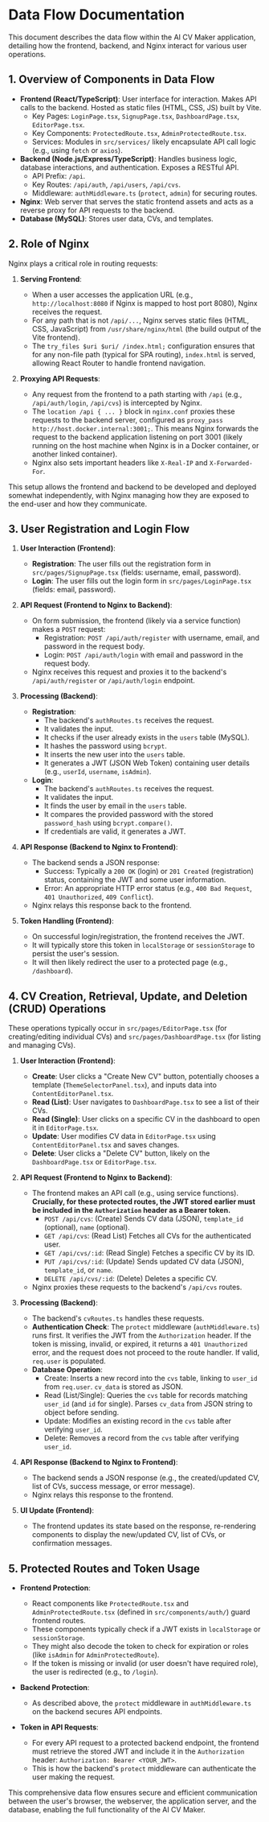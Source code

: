 # Data Flow Documentation

This document describes the data flow within the AI CV Maker application, detailing how the frontend, backend, and Nginx interact for various user operations.

## 1. Overview of Components in Data Flow

- **Frontend (React/TypeScript)**: User interface for interaction. Makes API calls to the backend. Hosted as static files (HTML, CSS, JS) built by Vite.
    - Key Pages: `LoginPage.tsx`, `SignupPage.tsx`, `DashboardPage.tsx`, `EditorPage.tsx`.
    - Key Components: `ProtectedRoute.tsx`, `AdminProtectedRoute.tsx`.
    - Services: Modules in `src/services/` likely encapsulate API call logic (e.g., using `fetch` or `axios`).
- **Backend (Node.js/Express/TypeScript)**: Handles business logic, database interactions, and authentication. Exposes a RESTful API.
    - API Prefix: `/api`.
    - Key Routes: `/api/auth`, `/api/users`, `/api/cvs`.
    - Middleware: `authMiddleware.ts` (`protect`, `admin`) for securing routes.
- **Nginx**: Web server that serves the static frontend assets and acts as a reverse proxy for API requests to the backend.
- **Database (MySQL)**: Stores user data, CVs, and templates.

## 2. Role of Nginx

Nginx plays a critical role in routing requests:

1.  **Serving Frontend**:
    *   When a user accesses the application URL (e.g., `http://localhost:8080` if Nginx is mapped to host port 8080), Nginx receives the request.
    *   For any path that is not `/api/...`, Nginx serves static files (HTML, CSS, JavaScript) from `/usr/share/nginx/html` (the build output of the Vite frontend).
    *   The `try_files $uri $uri/ /index.html;` configuration ensures that for any non-file path (typical for SPA routing), `index.html` is served, allowing React Router to handle frontend navigation.

2.  **Proxying API Requests**:
    *   Any request from the frontend to a path starting with `/api` (e.g., `/api/auth/login`, `/api/cvs`) is intercepted by Nginx.
    *   The `location /api { ... }` block in `nginx.conf` proxies these requests to the backend server, configured as `proxy_pass http://host.docker.internal:3001;`. This means Nginx forwards the request to the backend application listening on port 3001 (likely running on the host machine when Nginx is in a Docker container, or another linked container).
    *   Nginx also sets important headers like `X-Real-IP` and `X-Forwarded-For`.

This setup allows the frontend and backend to be developed and deployed somewhat independently, with Nginx managing how they are exposed to the end-user and how they communicate.

## 3. User Registration and Login Flow

1.  **User Interaction (Frontend)**:
    *   **Registration**: The user fills out the registration form in `src/pages/SignupPage.tsx` (fields: username, email, password).
    *   **Login**: The user fills out the login form in `src/pages/LoginPage.tsx` (fields: email, password).

2.  **API Request (Frontend to Nginx to Backend)**:
    *   On form submission, the frontend (likely via a service function) makes a `POST` request:
        *   Registration: `POST /api/auth/register` with username, email, and password in the request body.
        *   Login: `POST /api/auth/login` with email and password in the request body.
    *   Nginx receives this request and proxies it to the backend's `/api/auth/register` or `/api/auth/login` endpoint.

3.  **Processing (Backend)**:
    *   **Registration**:
        *   The backend's `authRoutes.ts` receives the request.
        *   It validates the input.
        *   It checks if the user already exists in the `users` table (MySQL).
        *   It hashes the password using `bcrypt`.
        *   It inserts the new user into the `users` table.
        *   It generates a JWT (JSON Web Token) containing user details (e.g., `userId`, `username`, `isAdmin`).
    *   **Login**:
        *   The backend's `authRoutes.ts` receives the request.
        *   It validates the input.
        *   It finds the user by email in the `users` table.
        *   It compares the provided password with the stored `password_hash` using `bcrypt.compare()`.
        *   If credentials are valid, it generates a JWT.

4.  **API Response (Backend to Nginx to Frontend)**:
    *   The backend sends a JSON response:
        *   Success: Typically a `200 OK` (login) or `201 Created` (registration) status, containing the JWT and some user information.
        *   Error: An appropriate HTTP error status (e.g., `400 Bad Request`, `401 Unauthorized`, `409 Conflict`).
    *   Nginx relays this response back to the frontend.

5.  **Token Handling (Frontend)**:
    *   On successful login/registration, the frontend receives the JWT.
    *   It will typically store this token in `localStorage` or `sessionStorage` to persist the user's session.
    *   It will then likely redirect the user to a protected page (e.g., `/dashboard`).

## 4. CV Creation, Retrieval, Update, and Deletion (CRUD) Operations

These operations typically occur in `src/pages/EditorPage.tsx` (for creating/editing individual CVs) and `src/pages/DashboardPage.tsx` (for listing and managing CVs).

1.  **User Interaction (Frontend)**:
    *   **Create**: User clicks a "Create New CV" button, potentially chooses a template (`ThemeSelectorPanel.tsx`), and inputs data into `ContentEditorPanel.tsx`.
    *   **Read (List)**: User navigates to `DashboardPage.tsx` to see a list of their CVs.
    *   **Read (Single)**: User clicks on a specific CV in the dashboard to open it in `EditorPage.tsx`.
    *   **Update**: User modifies CV data in `EditorPage.tsx` using `ContentEditorPanel.tsx` and saves changes.
    *   **Delete**: User clicks a "Delete CV" button, likely on the `DashboardPage.tsx` or `EditorPage.tsx`.

2.  **API Request (Frontend to Nginx to Backend)**:
    *   The frontend makes an API call (e.g., using service functions). **Crucially, for these protected routes, the JWT stored earlier must be included in the `Authorization` header as a Bearer token.**
        *   `POST /api/cvs`: (Create) Sends CV data (JSON), `template_id` (optional), `name` (optional).
        *   `GET /api/cvs`: (Read List) Fetches all CVs for the authenticated user.
        *   `GET /api/cvs/:id`: (Read Single) Fetches a specific CV by its ID.
        *   `PUT /api/cvs/:id`: (Update) Sends updated CV data (JSON), `template_id`, or `name`.
        *   `DELETE /api/cvs/:id`: (Delete) Deletes a specific CV.
    *   Nginx proxies these requests to the backend's `/api/cvs` routes.

3.  **Processing (Backend)**:
    *   The backend's `cvRoutes.ts` handles these requests.
    *   **Authentication Check**: The `protect` middleware (`authMiddleware.ts`) runs first. It verifies the JWT from the `Authorization` header. If the token is missing, invalid, or expired, it returns a `401 Unauthorized` error, and the request does not proceed to the route handler. If valid, `req.user` is populated.
    *   **Database Operation**:
        *   Create: Inserts a new record into the `cvs` table, linking to `user_id` from `req.user`. `cv_data` is stored as JSON.
        *   Read (List/Single): Queries the `cvs` table for records matching `user_id` (and `id` for single). Parses `cv_data` from JSON string to object before sending.
        *   Update: Modifies an existing record in the `cvs` table after verifying `user_id`.
        *   Delete: Removes a record from the `cvs` table after verifying `user_id`.

4.  **API Response (Backend to Nginx to Frontend)**:
    *   The backend sends a JSON response (e.g., the created/updated CV, list of CVs, success message, or error message).
    *   Nginx relays this response to the frontend.

5.  **UI Update (Frontend)**:
    *   The frontend updates its state based on the response, re-rendering components to display the new/updated CV, list of CVs, or confirmation messages.

## 5. Protected Routes and Token Usage

-   **Frontend Protection**:
    *   React components like `ProtectedRoute.tsx` and `AdminProtectedRoute.tsx` (defined in `src/components/auth/`) guard frontend routes.
    *   These components typically check if a JWT exists in `localStorage` or `sessionStorage`.
    *   They might also decode the token to check for expiration or roles (like `isAdmin` for `AdminProtectedRoute`).
    *   If the token is missing or invalid (or user doesn't have required role), the user is redirected (e.g., to `/login`).

-   **Backend Protection**:
    *   As described above, the `protect` middleware in `authMiddleware.ts` on the backend secures API endpoints.

-   **Token in API Requests**:
    *   For every API request to a protected backend endpoint, the frontend must retrieve the stored JWT and include it in the `Authorization` header: `Authorization: Bearer <YOUR_JWT>`.
    *   This is how the backend's `protect` middleware can authenticate the user making the request.

This comprehensive data flow ensures secure and efficient communication between the user's browser, the webserver, the application server, and the database, enabling the full functionality of the AI CV Maker.
